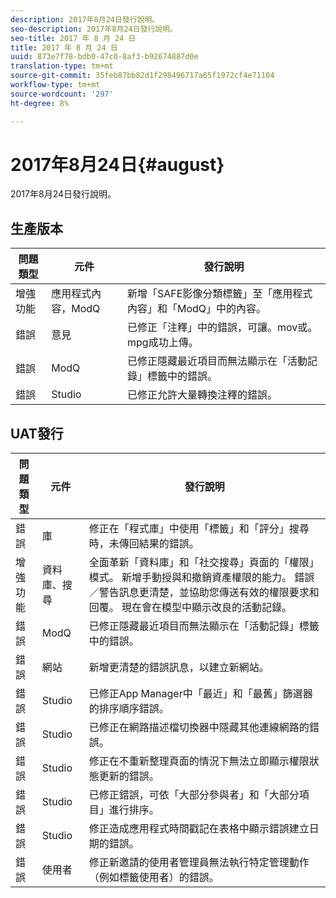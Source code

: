 ```yaml
---
description: 2017年8月24日發行說明。
seo-description: 2017年8月24日發行說明。
seo-title: 2017 年 8 月 24 日
title: 2017 年 8 月 24 日
uuid: 873e7f78-bdb0-47c0-8af3-b92674887d0e
translation-type: tm+mt
source-git-commit: 35feb87bb82d1f298496717a65f1972cf4e71104
workflow-type: tm+mt
source-wordcount: '297'
ht-degree: 8%

---
```



# 2017年8月24日{#august}

2017年8月24日發行說明。

## 生產版本

| **問題類型** | **元件** | **發行說明** |
|---|---|---|
| 增強功能 | 應用程式內容，ModQ | 新增「SAFE影像分類標籤」至「應用程式內容」和「ModQ」中的內容。 |
| 錯誤 | 意見 | 已修正「注釋」中的錯誤，可讓。mov或。mpg成功上傳。 |
| 錯誤 | ModQ | 已修正隱藏最近項目而無法顯示在「活動記錄」標籤中的錯誤。 |
| 錯誤 | Studio | 已修正允許大量轉換注釋的錯誤。 |

## UAT發行

| **問題類型** | **元件** | **發行說明** |
|---|---|---|
| 錯誤 | 庫 | 修正在「程式庫」中使用「標籤」和「評分」搜尋時，未傳回結果的錯誤。 |
| 增強功能 | 資料庫、搜尋 | 全面革新「資料庫」和「社交搜尋」頁面的「權限」模式。 新增手動授與和撤銷資產權限的能力。 錯誤／警告訊息更清楚，並協助您傳送有效的權限要求和回覆。 現在會在模型中顯示改良的活動記錄。 |
| 錯誤 | ModQ | 已修正隱藏最近項目而無法顯示在「活動記錄」標籤中的錯誤。 |
| 錯誤 | 網站 | 新增更清楚的錯誤訊息，以建立新網站。 |
| 錯誤 | Studio | 已修正App Manager中「最近」和「最舊」篩選器的排序順序錯誤。 |
| 錯誤 | Studio | 已修正在網路描述檔切換器中隱藏其他連線網路的錯誤。 |
| 錯誤 | Studio | 修正在不重新整理頁面的情況下無法立即顯示權限狀態更新的錯誤。 |
| 錯誤 | Studio | 已修正錯誤，可依「大部分參與者」和「大部分項目」進行排序。 |
| 錯誤 | Studio | 修正造成應用程式時間戳記在表格中顯示錯誤建立日期的錯誤。 |
| 錯誤 | 使用者 | 修正新邀請的使用者管理員無法執行特定管理動作（例如標籤使用者）的錯誤。 |

